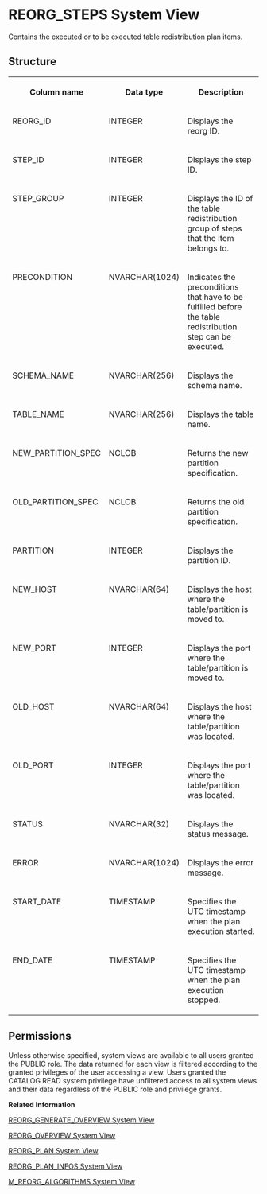 <!-- loio20cd6dd3751910149301cfd0bce9c079 -->

# REORG\_STEPS System View

Contains the executed or to be executed table redistribution plan items.



<a name="loio20cd6dd3751910149301cfd0bce9c079___r_e_o_r_g__s_t_e_p_s_1struct_REORG_STEPS"/>

## Structure


<table>
<tr>
<th valign="top">

Column name

</th>
<th valign="top">

Data type

</th>
<th valign="top">

Description

</th>
</tr>
<tr>
<td valign="top">

REORG\_ID

</td>
<td valign="top">

INTEGER

</td>
<td valign="top">

Displays the reorg ID.

</td>
</tr>
<tr>
<td valign="top">

STEP\_ID

</td>
<td valign="top">

INTEGER

</td>
<td valign="top">

Displays the step ID.

</td>
</tr>
<tr>
<td valign="top">

STEP\_GROUP

</td>
<td valign="top">

INTEGER

</td>
<td valign="top">

Displays the ID of the table redistribution group of steps that the item belongs to.

</td>
</tr>
<tr>
<td valign="top">

PRECONDITION

</td>
<td valign="top">

NVARCHAR\(1024\)

</td>
<td valign="top">

Indicates the preconditions that have to be fulfilled before the table redistribution step can be executed.

</td>
</tr>
<tr>
<td valign="top">

SCHEMA\_NAME

</td>
<td valign="top">

NVARCHAR\(256\)

</td>
<td valign="top">

Displays the schema name.

</td>
</tr>
<tr>
<td valign="top">

TABLE\_NAME

</td>
<td valign="top">

NVARCHAR\(256\)

</td>
<td valign="top">

Displays the table name.

</td>
</tr>
<tr>
<td valign="top">

NEW\_PARTITION\_SPEC

</td>
<td valign="top">

NCLOB

</td>
<td valign="top">

Returns the new partition specification.

</td>
</tr>
<tr>
<td valign="top">

OLD\_PARTITION\_SPEC

</td>
<td valign="top">

NCLOB

</td>
<td valign="top">

Returns the old partition specification.

</td>
</tr>
<tr>
<td valign="top">

PARTITION

</td>
<td valign="top">

INTEGER

</td>
<td valign="top">

Displays the partition ID.

</td>
</tr>
<tr>
<td valign="top">

NEW\_HOST

</td>
<td valign="top">

NVARCHAR\(64\)

</td>
<td valign="top">

Displays the host where the table/partition is moved to.

</td>
</tr>
<tr>
<td valign="top">

NEW\_PORT

</td>
<td valign="top">

INTEGER

</td>
<td valign="top">

Displays the port where the table/partition is moved to.

</td>
</tr>
<tr>
<td valign="top">

OLD\_HOST

</td>
<td valign="top">

NVARCHAR\(64\)

</td>
<td valign="top">

Displays the host where the table/partition was located.

</td>
</tr>
<tr>
<td valign="top">

OLD\_PORT

</td>
<td valign="top">

INTEGER

</td>
<td valign="top">

Displays the port where the table/partition was located.

</td>
</tr>
<tr>
<td valign="top">

STATUS

</td>
<td valign="top">

NVARCHAR\(32\)

</td>
<td valign="top">

Displays the status message.

</td>
</tr>
<tr>
<td valign="top">

ERROR

</td>
<td valign="top">

NVARCHAR\(1024\)

</td>
<td valign="top">

Displays the error message.

</td>
</tr>
<tr>
<td valign="top">

START\_DATE

</td>
<td valign="top">

TIMESTAMP

</td>
<td valign="top">

Specifies the UTC timestamp when the plan execution started.

</td>
</tr>
<tr>
<td valign="top">

END\_DATE

</td>
<td valign="top">

TIMESTAMP

</td>
<td valign="top">

Specifies the UTC timestamp when the plan execution stopped.

</td>
</tr>
</table>



<a name="loio20cd6dd3751910149301cfd0bce9c079__section_kkf_31p_dzb"/>

## Permissions

Unless otherwise specified, system views are available to all users granted the PUBLIC role. The data returned for each view is filtered according to the granted privileges of the user accessing a view. Users granted the CATALOG READ system privilege have unfiltered access to all system views and their data regardless of the PUBLIC role and privilege grants.

**Related Information**  


[REORG\_GENERATE\_OVERVIEW System View](reorg-generate-overview-system-view-176f257.md "Tracks automated and administrator calls to the REORG_GENERATE procedure.")

[REORG\_OVERVIEW System View](reorg-overview-system-view-20ccfa2.md "Provides an overview of landscape redistributions.")

[REORG\_PLAN System View](reorg-plan-system-view-20cd4f1.md "Provides current plan information for landscape reorganization.")

[REORG\_PLAN\_INFOS System View](reorg-plan-infos-system-view-20cd27f.md "Provides additional information about the current landscape reorganization plan.")

[M\_REORG\_ALGORITHMS System View](../022-Monitoring-Views/m-reorg-algorithms-system-view-20b9ec5.md "Provides information about landscape redistribution algorithms.")

